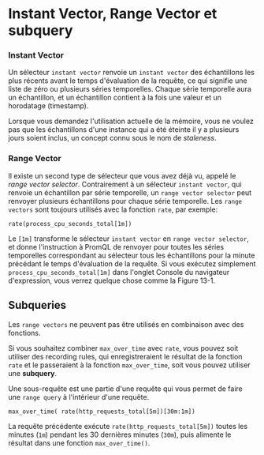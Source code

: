 
# Instant Vector, Range Vector et subquery

### Instant Vector

Un sélecteur `instant vector` renvoie un `instant vector` des échantillons les plus récents avant le temps d'évaluation de la requête, ce qui signifie une liste de zéro ou plusieurs séries temporelles. Chaque série temporelle aura un échantillon, et un échantillon contient à la fois une valeur et un horodatage (timestamp). 

Lorsque vous demandez l'utilisation actuelle de la mémoire, vous ne voulez pas que les échantillons d'une instance qui a été éteinte il y a plusieurs jours soient inclus, un concept connu sous le nom de *staleness*.

### Range Vector

Il existe un second type de sélecteur que vous avez déjà vu, appelé le *range vector selector*. Contrairement à un sélecteur `instant vector`, qui renvoie un échantillon par série temporelle, un `range vector selector` peut renvoyer plusieurs échantillons pour chaque série temporelle. Les `range vectors` sont toujours utilisés avec la fonction `rate`, par exemple:

```
rate(process_cpu_seconds_total[1m])
```

Le `[1m]` transforme le sélecteur `instant vector` en `range vector selector`, et donne l'instruction à PromQL de renvoyer pour toutes les séries temporelles correspondant au sélecteur tous les échantillons pour la minute précédant le temps d'évaluation de la requête. Si vous exécutez simplement `process_cpu_seconds_total[1m]` dans l'onglet Console du navigateur d'expression, vous verrez quelque chose comme la Figure 13-1.

## Subqueries

Les `range vectors` ne peuvent pas être utilisés en combinaison avec des fonctions.

Si vous souhaitez combiner `max_over_time` avec `rate`, vous pouvez soit utiliser des recording rules, qui enregistreraient le résultat de la fonction `rate` et le passeraient à la fonction `max_over_time`, soit vous pouvez utiliser une **subquery**.

Une sous-requête est une partie d'une requête qui vous permet de faire une `range query` à l'intérieur d'une requête.

```
max_over_time( rate(http_requests_total[5m])[30m:1m])
```

La requête précédente exécute `rate(http_requests_total[5m])` toutes les minutes (`1m`) pendant les 30 dernières minutes (`30m`), puis alimente le résultat dans une fonction `max_over_time()`.